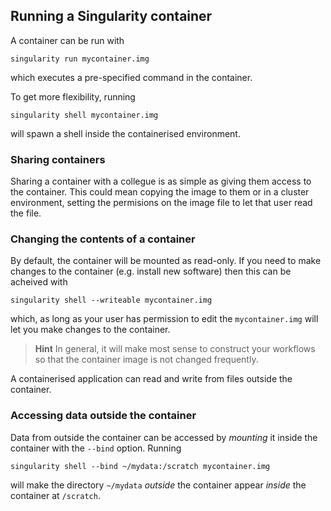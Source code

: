 ## Running a Singularity container

A container can be run with

    singularity run mycontainer.img

which executes a pre-specified command in the container.

To get more flexibility, running

    singularity shell mycontainer.img

will spawn a shell inside the containerised environment.

### Sharing containers

Sharing a container with a collegue is as simple as giving them access to the container. This could mean copying the image to them or in a cluster environment, setting the permisions on the image file to let that user read the file.

### Changing the contents of a container

By default, the container will be mounted as read-only. If you need to make changes to the container (e.g. install new software) then this can be acheived with

    singularity shell --writeable mycontainer.img

which, as long as your user has permission to edit the `mycontainer.img` will let you make changes to the container.

> **Hint** In general, it will make most sense to construct your workflows so that the container image is not changed frequently.

A containerised application can read and write from files outside the container.

### Accessing data outside the container

Data from outside the container can be accessed by *mounting* it inside the container with the `--bind` option. Running

    singularity shell --bind ~/mydata:/scratch mycontainer.img

will make the directory `~/mydata` *outside* the container appear *inside* the container at `/scratch`.

